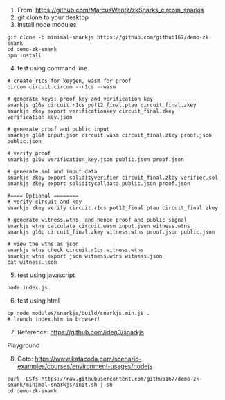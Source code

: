 1. From: https://github.com/MarcusWentz/zkSnarks_circom_snarkjs
2. git clone to your desktop
3. install node modules
```
git clone -b minimal-snarkjs https://github.com/github167/demo-zk-snark
cd demo-zk-snark
npm install
```
4. test using command line
```
# create r1cs for keygen, wasm for proof
circom circuit.circom --r1cs --wasm

# generate keys: proof key and verification key
snarkjs g16s circuit.r1cs pot12_final.ptau circuit_final.zkey
snarkjs zkey export verificationkey circuit_final.zkey verification_key.json

# generate proof and public input
snarkjs g16f input.json circuit.wasm circuit_final.zkey proof.json public.json

# verify proof
snarkjs g16v verification_key.json public.json proof.json

# generate sol and input data
snarkjs zkey export solidityverifier circuit_final.zkey verifier.sol
snarkjs zkey export soliditycalldata public.json proof.json

#==== Optional ========
# verify circuit and key
snarkjs zkey verify circuit.r1cs pot12_final.ptau circuit_final.zkey

# generate witness.wtns, and hence proof and public signal
snarkjs wtns calculate circuit.wasm input.json witness.wtns
snarkjs g16p circuit_final.zkey witness.wtns proof.json public.json

# view the wtns as json
snarkjs wtns check circuit.r1cs witness.wtns
snarkjs wtns export json witness.wtns witness.json
cat witness.json
```
5. test using javascript
```
node index.js
```
6. test using html
```
cp node_modules/snarkjs/build/snarkjs.min.js .
# launch index.htm in browser!
```
7. Reference: https://github.com/iden3/snarkjs

Playground

8. Goto: https://www.katacoda.com/scenario-examples/courses/environment-usages/nodejs
```
curl -LSfs https://raw.githubusercontent.com/github167/demo-zk-snark/minimal-snarkjs/init.sh | sh
cd demo-zk-snark
```
